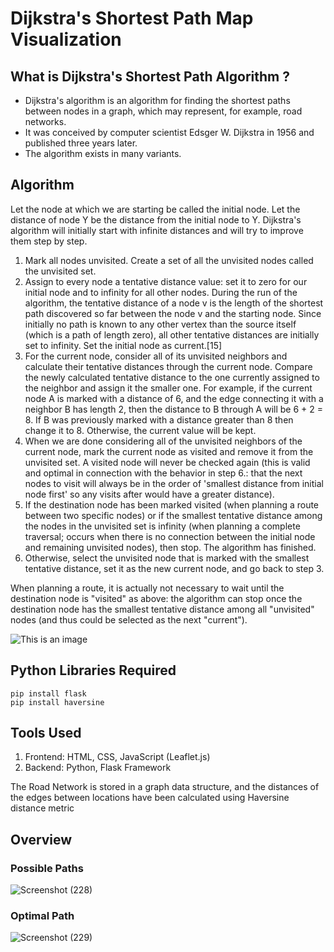 # Dijkstra's Shortest Path Map Visualization

## What is Dijkstra's Shortest Path Algorithm ?
- Dijkstra's algorithm is an algorithm for finding the shortest paths between nodes in a graph, which may represent, for example, road networks. 
- It was conceived by computer scientist Edsger W. Dijkstra in 1956 and published three years later. 
- The algorithm exists in many variants.

## Algorithm

Let the node at which we are starting be called the initial node. Let the distance of node Y be the distance from the initial node to Y. Dijkstra's algorithm will initially start with infinite distances and will try to improve them step by step.

1. Mark all nodes unvisited. Create a set of all the unvisited nodes called the unvisited set.
2. Assign to every node a tentative distance value: set it to zero for our initial node and to infinity for all other nodes. During the run of the algorithm, the tentative distance of a node v is the length of the shortest path discovered so far between the node v and the starting node. Since initially no path is known to any other vertex than the source itself (which is a path of length zero), all other tentative distances are initially set to infinity. Set the initial node as current.[15]
3. For the current node, consider all of its unvisited neighbors and calculate their tentative distances through the current node. Compare the newly calculated tentative distance to the one currently assigned to the neighbor and assign it the smaller one. For example, if the current node A is marked with a distance of 6, and the edge connecting it with a neighbor B has length 2, then the distance to B through A will be 6 + 2 = 8. If B was previously marked with a distance greater than 8 then change it to 8. Otherwise, the current value will be kept.
4. When we are done considering all of the unvisited neighbors of the current node, mark the current node as visited and remove it from the unvisited set. A visited node will never be checked again (this is valid and optimal in connection with the behavior in step 6.: that the next nodes to visit will always be in the order of 'smallest distance from initial node first' so any visits after would have a greater distance).
5. If the destination node has been marked visited (when planning a route between two specific nodes) or if the smallest tentative distance among the nodes in the unvisited set is infinity (when planning a complete traversal; occurs when there is no connection between the initial node and remaining unvisited nodes), then stop. The algorithm has finished.
6. Otherwise, select the unvisited node that is marked with the smallest tentative distance, set it as the new current node, and go back to step 3.

When planning a route, it is actually not necessary to wait until the destination node is "visited" as above: the algorithm can stop once the destination node has the smallest tentative distance among all "unvisited" nodes (and thus could be selected as the next "current").

![This is an image](https://upload.wikimedia.org/wikipedia/commons/2/23/Dijkstras_progress_animation.gif)

## Python Libraries Required
```
pip install flask
pip install haversine
```

## Tools Used
1. Frontend: HTML, CSS, JavaScript (Leaflet.js)
2. Backend: Python, Flask Framework

The Road Network is stored in a graph data structure, and the distances of the edges between locations have been calculated using Haversine distance metric

## Overview
### Possible Paths
![Screenshot (228)](https://user-images.githubusercontent.com/38568261/184507586-68869045-d78d-4db0-861f-f5c808d2fc3d.png)

### Optimal Path
![Screenshot (229)](https://user-images.githubusercontent.com/38568261/184507603-f123edd7-bbde-4cb1-a954-a779fb4906cb.png)
